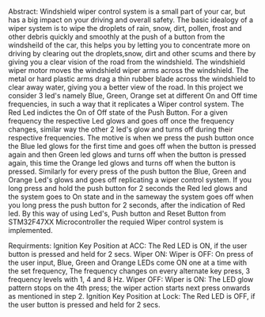 Abstract: Windshield wiper control system is a small part of your car, but has a big impact on your driving and overall safety. The basic idealogy of a wiper system is to wipe the droplets of rain, snow, dirt, pollen, frost and other debris quickly and smoothly at the push of a button from the windsheild of the car, this helps you by letting you to concentrate more on driving by clearing out the droplets,snow, dirt and other scums and there by giving you a clear vision of the road from the windshield. The windshield wiper motor moves the windshield wiper arms across the windshield. The metal or hard plastic arms drag a thin rubber blade across the windshield to clear away water, giving you a better view of the road. In this project we consider 3 led's namely Blue, Green, Orange set at different On and Off time frequencies, in such a way that it replicates a Wiper control system. The Red Led indictes the On of Off state of the Push Button. For a given frequency the respective Led glows and goes off once the frequency changes, similar way the other 2 led's glow and turns off during their respective frequencies. The motive is when we press the push button once the Blue led glows for the first time and goes off when the button is pressed again and then Green led glows and turns off when the button is pressed again, this time the Orange led glows and turns off when the button is pressed. Similarly for every press of the push button the Blue, Green and Orange Led's glows and goes off replicating a wiper control system. If you long press and hold the push button for 2 seconds the Red led glows and the system goes to On state and in the sameway the system goes off when you long press the push button for 2 seconds, after the indication of Red led. By this way of using Led's, Push button and Reset Button from STM32F47XX Microcontroller the requied Wiper control system is implemented.

Requirments: 
Ignition Key Position at ACC: The Red LED is ON, if the user button is pressed and held for 2 secs.
Wiper ON: Wiper is OFF: On press of the user input, Blue, Green and Orange LEDs come ON one at a time with the set frequency, The frequency changes on every alternate key press, 3 frequency levels with 1, 4 and 8 Hz.
Wiper OFF: Wiper is ON: The LED glow pattern stops on the 4th press; the wiper action starts next press onwards as mentioned in step 2.
Ignition Key Position at Lock: The Red LED is OFF, if the user button is pressed and held for 2 secs.


